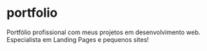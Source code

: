 # portfolio
 Portfólio profissional com meus projetos em desenvolvimento web. Especialista em Landing Pages e pequenos sites!
